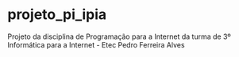 # projeto_pi_ipia
Projeto da disciplina de Programação para a Internet da turma de 3º Informática para a Internet - Etec Pedro Ferreira Alves
